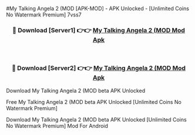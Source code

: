 #My Talking Angela 2 (MOD [APK-MOD] - APK Unlocked - [Unlimited Coins No Watermark Premium] 7vss7



<div align="center">

<h3>🔴 Download [Server1] 👉👉 <a href="https://momento.my/?title=My_Talking_Angela_2_(MOD">My Talking Angela 2 (MOD Mod Apk</a></h3><br>

<h3>🔴 Download [Server2] 👉👉 <a href="https://momento.my/?title=My_Talking_Angela_2_(MOD">My Talking Angela 2 (MOD Mod Apk</a></h3>
</div>



Download My Talking Angela 2 (MOD beta APK Unlocked

Free My Talking Angela 2 (MOD beta APK Unlocked [Unlimited Coins No Watermark Premium]

Download My Talking Angela 2 (MOD beta APK Unlocked [Unlimited Coins No Watermark Premium] Mod For Android
